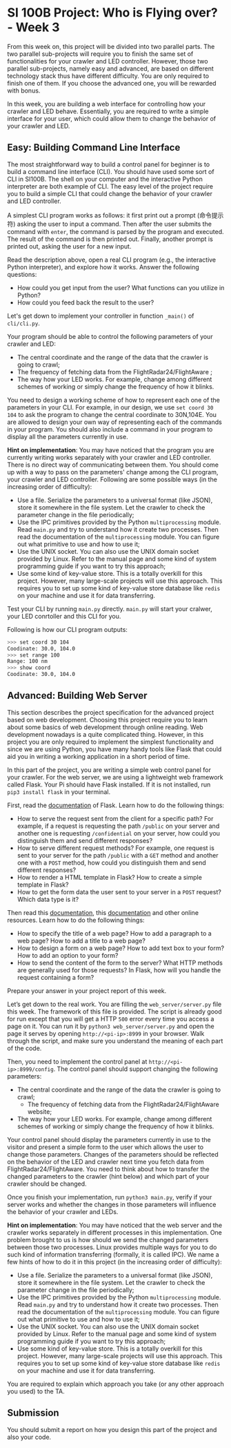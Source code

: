 # SI 100B Project: Who is Flying over? - Week 3

From this week on, this project will be divided into two parallel parts. The two parallel sub-projects will require you to finish the same set of functionalities for your crawler and LED controller. However, those two parallel sub-projects, namely easy and advanced, are based on different technology stack thus have different difficulty. You are only required to finish one of them. If you choose the advanced one, you will be rewarded with bonus.

In this week, you are building a web interface for controlling how your crawler and LED behave. Essentially, you are required to write a simple interface for your user, which could allow them to change the behavior of your crawler and LED.

## Easy: Building Command Line Interface

The most straightforward way to build a control panel for beginner is to build a command line interface (CLI). You should have used some sort of CLI in SI100B. The shell on your computer and the interactive Python interpreter are both example of CLI. The easy level of the project require you to build a simple CLI that could change the behavior of your crawler and LED controller.

A simplest CLI program works as follows: it first print out a prompt (命令提示符) asking the user to input a command. Then after the user submits the command with `enter`, the command is parsed by the program and executed. The result of the command is then printed out. Finally, another prompt is printed out, asking the user for a new input.

Read the description above, open a real CLI program (e.g., the interactive Python interpreter), and explore how it works. Answer the following questions:

- How could you get input from the user? What functions can you utilize in Python?
- How could you feed back the result to the user?

Let's get down to implement your controller in function `_main()` of `cli/cli.py`.

Your program should be able to control the following parameters of your crawler and LED:

- The central coordinate and the range of the data that the crawler is going to crawl;
- The frequency of fetching data from the FlightRadar24/FlightAware ;
- The way how your LED works. For example, change among different schemes of working or simply change the frequency of how it blinks.

You need to design a working scheme of how to represent each one of the parameters in your CLI. For example, in our design, we use `set coord 30 104` to ask the program to change the central coordinate to 30N,104E. You are allowed to design your own way of representing each of the commands in your program. You should also include a command in your program to display all the parameters currently in use.

**Hint on implementation**: You may have noticed that the program you are currently writing works separately with your crawler and LED controller. There is no direct way of communicating between them. You should come up with a way to pass on the parameters' change among the CLI program, your crawler and LED controller. Following are some possible ways (in the increasing order of difficulty):

- Use a file. Serialize the parameters to a universal format (like JSON), store it somewhere in the file system. Let the crawler to check the parameter change in the file periodically;
- Use the IPC primitives provided by the Python `multiprocessing` module. Read `main.py` and try to understand how it create two processes. Then read the documentation of the `multiprocessing` module. You can figure out what primitive to use and how to use it;
- Use the UNIX socket. You can also use the UNIX domain socket provided by Linux. Refer to the manual page and some kind of system programming guide if you want to try this approach;
- Use some kind of key-value store. This is a totally overkill for this project. However, many large-scale projects will use this approach. This requires you to set up some kind of key-value store database like `redis` on your machine and use it for data transferring.

Test your CLI by running `main.py` directly. `main.py` will start your cralwer, your LED conrtoller and this CLI for you.

Following is how our CLI program outputs:

```bash
>>> set coord 30 104
Coodinate: 30.0, 104.0
>>> set range 100
Range: 100 nm
>>> show coord
Coodinate: 30.0, 104.0
```

## Advanced: Building Web Server

This section describes the project specification for the advanced project based on web development. Choosing this project require you to learn about some basics of web development through online reading. Web development nowadays is a quite complicated thing. However, in this project you are only required to implement the simplest functionality and since we are using Python, you have many handy tools like Flask that could aid you in writing a working application in a short period of time.

In this part of the project, you are writing a simple web control panel for your crawler. For the web server, we are using a lightweight web framework called Flask. Your Pi should have Flask installed. If it is not installed, run `pip3 install flask` in your terminal.

First, read the [documentation](https://flask.palletsprojects.com/en/1.1.x/) of Flask. Learn how to do the following things:

- How to serve the request sent from the client for a specific path? For example, if a request is requesting the path `/public` on your server and another one is requesting `/confidential` on your server, how could you distinguish them and send different responses?
- How to serve different request methods? For example, one request is sent to your server for the path `/public` with a `GET` method and another one with a `POST` method, how could you distinguish them and send different responses?
- How to render a HTML template in Flask? How to create a simple template in Flask?
- How to get the form data the user sent to your server in a `POST` request? Which data type is it?

Then read this [documentation](https://developer.mozilla.org/en-US/docs/Learn/HTML/Introduction_to_HTML/Getting_started), this [documentation](https://developer.mozilla.org/en-US/docs/Learn/Forms/Your_first_form) and other online resources. Learn how to do the following things:

- How to specify the title of a web page? How to add a paragraph to a web page? How to add a title to a web page?
- How to design a form on a web page? How to add text box to your form? How to add an option to your form?
- How to send the content of the form to the server? What HTTP methods are generally used for those requests? In Flask, how will you handle the request containing a form?

Prepare your answer in your project report of this week.

Let’s get down to the real work. You are filling the `web_server/server.py` file this week. The framework of this file is provided. The script is already good for run except that you will get a HTTP `500` error every time you access a page on it. You can run it by `python3 web_server/server.py` and open the page it serves by opening `http://<pi-ip>:8999` in your browser. Walk through the script, and make sure you understand the meaning of each part of the code.

Then, you need to implement the control panel at `http://<pi-ip>:8999/config`. The control panel should support changing the following parameters:

- The central coordinate and the range of the data the crawler is going to crawl;
  - The frequency of fetching data from the FlightRadar24/FlightAware website;
- The way how your LED works. For example, change among different schemes of working or simply change the frequency of how it blinks.

Your control panel should display the parameters currently in use to the visitor and present a simple form to the user which allows the user to change those parameters. Changes of the parameters should be reflected on the behavior of the LED and crawler next time you fetch data from FlightRadar24/FlightAware. You need to think about how to transfer the changed parameters to the crawler (hint below) and which part of your crawler should be changed.

Once you finish your implementation, run `python3 main.py`, verify if your server works and whether the changes in those parameters will influence the behavior of your crawler and LEDs.

**Hint on implementation**: You may have noticed that the web server and the crawler works separately in different processes in this implementation. One problem brought to us is how should we send the changed parameters between those two processes. Linux provides multiple ways for you to do such kind of information transferring (formally, it is called IPC). We name a few hints of how to do it in this project (in the increasing order of difficulty):

- Use a file. Serialize the parameters to a universal format (like JSON), store it somewhere in the file system. Let the crawler to check the parameter change in the file periodically;
- Use the IPC primitives provided by the Python `multiprocessing` module. Read `main.py` and try to understand how it create two processes. Then read the documentation of the `multiprocessing` module. You can figure out what primitive to use and how to use it;
- Use the UNIX socket. You can also use the UNIX domain socket provided by Linux. Refer to the manual page and some kind of system programming guide if you want to try this approach;
- Use some kind of key-value store. This is a totally overkill for this project. However, many large-scale projects will use this approach. This requires you to set up some kind of key-value store database like `redis` on your machine and use it for data transferring.

You are required to explain which approach you take (or any other approach you used) to the TA.

## Submission

You should submit a report on how you design this part of the project and also your code.

